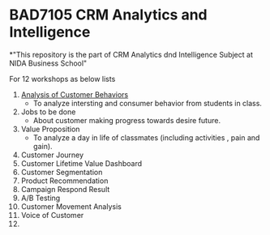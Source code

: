 # BAD7105 CRM Analytics and Intelligence 

*"This repository is the part of CRM Analytics dnd Intelligence Subject at NIDA Business School"

For 12 workshops as below lists 
 1. [Analysis of Customer Behaviors](https://github.com/Tubsamon/BADS7105-CRM/tree/main/Homework%2001%20-%20Analysis%20of%20Customer%20Behavior)
    - To analyze intersting and consumer behavior from students in class.
 2. Jobs to be done
    - About customer making progress towards desire future.
 3. Value Proposition
    - To analyze a day in life of classmates (including activities , pain and gain). 
 4. Customer Journey
 5. Customer Lifetime Value Dashboard
 6. Customer Segmentation
 7. Product Recommendation
 8. Campaign Respond Result
 9. A/B Testing
 10. Customer Movement Analysis
 11. Voice of Customer
 12. 
